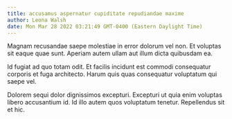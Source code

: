 ```yaml
---
title: accusamus aspernatur cupiditate repudiandae maxime
author: Leona Walsh
date: Mon Mar 28 2022 03:21:49 GMT-0400 (Eastern Daylight Time)
---
```

Magnam recusandae saepe molestiae in error dolorum vel non. Et voluptas sit eaque quae sunt. Aperiam autem ullam aut illum dicta quibusdam ea.

 Id fugiat ad quo totam odit. Et facilis incidunt est commodi consequatur corporis et fuga architecto. Harum quis quas consequatur voluptatum qui saepe vel.

 Dolorem sequi dolor dignissimos excepturi. Excepturi ut quia enim voluptas libero accusantium id. Id illo autem quos voluptatum tenetur. Repellendus sit et hic.
